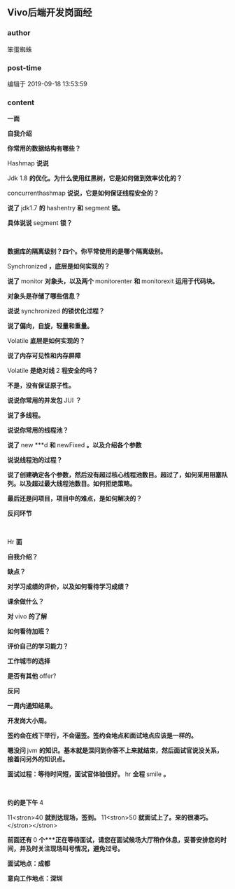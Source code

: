 ## Vivo后端开发岗面经
### author 
笨蛋蜘蛛
### post-time 

编辑于  2019-09-18 13:53:59
### content 
<div class="post-topic-des nc-post-content">
 <p>
  <strong>
   一面
  </strong>
 </p>
 <p>
  <strong>
   自我介绍
  </strong>
 </p>
 <p>
  <strong>
   你常用的数据结构有哪些？
  </strong>
 </p>
 <p>
  Hashmap
  <strong>
   说说
  </strong>
 </p>
 <p>
  Jdk 1.8
  <strong>
   的优化。为什么使用红黑树，它是如何做到效率优化的？
  </strong>
 </p>
 <p>
  concurrenthashmap
  <strong>
   说说，它是如何保证线程安全的？
  </strong>
 </p>
 <p>
  <strong>
   说了
  </strong>
  jdk1.7
  <strong>
   的
  </strong>
  hashentry
  <strong>
   和
  </strong>
  segment
  <strong>
   锁。
  </strong>
 </p>
 <p>
  <strong>
   具体说说
  </strong>
  segment
  <strong>
   锁？
  </strong>
 </p>
 <p>
  <br/>
 </p>
 <p>
  <strong>
   数据库的隔离级别？四个。你平常使用的是哪个隔离级别。
  </strong>
 </p>
 <p>
  Synchronized
  <strong>
   ，底层是如何实现的？
  </strong>
 </p>
 <p>
  <strong>
   说了
  </strong>
  monitor
  <strong>
   对象头，以及两个
  </strong>
  monitorenter
  <strong>
   和
  </strong>
  monitorexit
  <strong>
   运用于代码块。
  </strong>
 </p>
 <p>
  <strong>
   对象头是存储了哪些信息？
  </strong>
 </p>
 <p>
  <strong>
   说说
  </strong>
  synchronized
  <strong>
   的锁优化过程？
  </strong>
 </p>
 <p>
  <strong>
   说了偏向，自旋，轻量和重量。
  </strong>
 </p>
 <p>
  Volatile
  <strong>
   底层是如何实现的？
  </strong>
 </p>
 <p>
  <strong>
   说了内存可见性和内存屏障
  </strong>
 </p>
 <p>
  Volatile
  <strong>
   是绝对线
  </strong>
  2
  <strong>
   程安全的吗？
  </strong>
 </p>
 <p>
  <strong>
   不是，没有保证原子性。
  </strong>
 </p>
 <p>
  <strong>
   说说你常用的并发包
  </strong>
  JUI
  <strong>
   ？
  </strong>
 </p>
 <p>
  <strong>
   说了多线程。
  </strong>
 </p>
 <p>
  <strong>
   说说你常用的线程池？
  </strong>
 </p>
 <p>
  <strong>
   说了
  </strong>
  new ***d
  <strong>
   和
  </strong>
  newFixed
  <strong>
   。以及介绍各个参数
  </strong>
 </p>
 <p>
  <strong>
   说说线程池的过程？
  </strong>
 </p>
 <p>
  <strong>
   说了创建确定各个参数，然后没有超过核心线程池数目。超过了，如何采用阻塞队列。以及超过最大线程池数目。如何拒绝策略。
  </strong>
 </p>
 <p>
  <strong>
   最后还是问项目，项目中的难点，是如何解决的？
  </strong>
 </p>
 <p>
  <strong>
   反问环节
  </strong>
 </p>
 <p>
  <br/>
 </p>
 <p>
  Hr
  <strong>
   面
  </strong>
 </p>
 <p>
  <strong>
   自我介绍？
  </strong>
 </p>
 <p>
  <strong>
   缺点？
  </strong>
 </p>
 <p>
  <strong>
   对学习成绩的评价，以及如何看待学习成绩？
  </strong>
 </p>
 <p>
  <strong>
   课余做什么？
  </strong>
 </p>
 <p>
  <strong>
   对
  </strong>
  vivo
  <strong>
   的了解
  </strong>
 </p>
 <p>
  <strong>
   如何看待加班？
  </strong>
 </p>
 <p>
  <strong>
   评价自己的学习能力？
  </strong>
 </p>
 <p>
  <strong>
   工作城市的选择
  </strong>
 </p>
 <p>
  <strong>
   是否有其他
  </strong>
  offer?
 </p>
 <p>
  <strong>
   反问
  </strong>
 </p>
 <p>
  <strong>
   一周内通知结果。
  </strong>
 </p>
 <p>
  <strong>
   开发岗大小周。
  </strong>
 </p>
 <p>
  <strong>
   签约会在线下举行，不会逼签。签约会地点和面试地点应该是一样的。
  </strong>
 </p>
 <p>
  <strong>
   嗯没问
  </strong>
  jvm
  <strong>
   的知识。基本就是深问到你答不上来就结束，然后面试官说没关系，接着问另外的知识点。
  </strong>
 </p>
 <p>
  <strong>
   面试过程：等待时间短，面试官体验很好。
  </strong>
  hr
  <strong>
   全程
  </strong>
  smile
  <strong>
   。
  </strong>
 </p>
 <p>
  <br/>
 </p>
 <p>
  <strong>
   约的是下午
  </strong>
  4
 </p>
 <p>
  11&lt;stron&gt;40
  <strong>
   就到达现场，签到。
  </strong>
  11&lt;stron&gt;50
  <strong>
   就面试上了。来的很凑巧。
  </strong>
  &lt;/stron&gt;&lt;/stron&gt;
 </p>
 <p>
  <strong>
   前面还有
  </strong>
  0
  <strong>
   个***正在等待面试，请您在面试候场大厅稍作休息，妥善安排您的时间，并及时关注现场叫号情况，避免过号。
  </strong>
 </p>
 <p>
  <strong>
   面试地点：成都
  </strong>
 </p>
 <p>
  <strong>
   意向工作地点：深圳
  </strong>
 </p>
</div>

